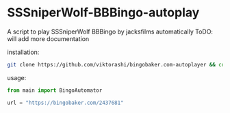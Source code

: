 # SSSniperWolf-BBBingo-autoplay
 A script to play SSSniperWolf BBBingo by jacksfilms automatically
ToDO: will add more documentation

installation:
```bash
git clone https://github.com/viktorashi/bingobaker.com-autoplayer && cd bingobaker.com-autoplayer && pip install -r requirements.txt
```

usage:
```python
from main import BingoAutomator

url = "https://bingobaker.com/2437681"

```

